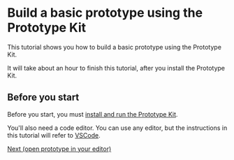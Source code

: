 # Build a basic prototype using the Prototype Kit

This tutorial shows you how to build a basic prototype using the Prototype Kit.

It will take about an hour to finish this tutorial, after you install the Prototype Kit.

## Before you start

Before you start, you must [install and run the Prototype Kit](./install.md).

You'll also need a code editor. You can use any editor, but the instructions in this tutorial will refer to [VSCode](https://code.visualstudio.com/).

[Next (open prototype in your editor)](step1-open-prototype.md)
